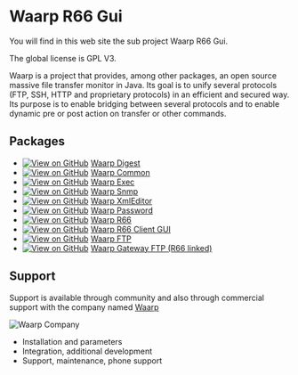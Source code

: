 Waarp R66 Gui
=============

You will find in this web site the sub project Waarp R66 Gui.

The global license is GPL V3.

Waarp is a project that provides, among other packages, 
an open source massive file transfer monitor 
in Java. Its goal is to unify several protocols (FTP, SSH, HTTP and proprietary 
protocols) in an efficient and secured way. Its purpose is to enable bridging between 
several protocols and to enable dynamic pre or post action on transfer or other commands.

Packages
--------

 * [![View on GitHub](http://waarp.github.com/Waarp/res/waarp/octocaticon.png "View on GitHub")](https://www.github.com/waarp/WaarpDigest) [Waarp Digest](http://waarp.github.com/WaarpDigest)
 * [![View on GitHub](http://waarp.github.com/Waarp/res/waarp/octocaticon.png "View on GitHub")](https://www.github.com/waarp/WaarpCommon) [Waarp Common](http://waarp.github.com/WaarpCommon)
 * [![View on GitHub](http://waarp.github.com/Waarp/res/waarp/octocaticon.png "View on GitHub")](https://www.github.com/waarp/WaarpExec) [Waarp Exec](http://waarp.github.com/WaarpExec)
 * [![View on GitHub](http://waarp.github.com/Waarp/res/waarp/octocaticon.png "View on GitHub")](https://www.github.com/waarp/WaarpSnmp) [Waarp Snmp](http://waarp.github.com/WaarpSnmp)
 * [![View on GitHub](http://waarp.github.com/Waarp/res/waarp/octocaticon.png "View on GitHub")](https://www.github.com/waarp/WaarpXmlEditor) [Waarp XmlEditor](http://waarp.github.com/WaarpXmlEditor)
 * [![View on GitHub](http://waarp.github.com/Waarp/res/waarp/octocaticon.png "View on GitHub")](https://www.github.com/waarp/WaarpPassword) [Waarp Password](http://waarp.github.com/WaarpPassword)
 * [![View on GitHub](http://waarp.github.com/Waarp/res/waarp/octocaticon.png "View on GitHub")](https://www.github.com/waarp/WaarpR66) [Waarp R66](http://waarp.github.com/WaarpR66)
 * [![View on GitHub](http://waarp.github.com/Waarp/res/waarp/octocaticon.png "View on GitHub")](https://www.github.com/waarp/WaarpR66Gui) [Waarp R66 Client GUI](http://waarp.github.com/WaarpR66Gui)
 * [![View on GitHub](http://waarp.github.com/Waarp/res/waarp/octocaticon.png "View on GitHub")](https://www.github.com/waarp/WaarpFtp) [Waarp FTP](http://waarp.github.com/WaarpFtp)
 * [![View on GitHub](http://waarp.github.com/Waarp/res/waarp/octocaticon.png "View on GitHub")](https://www.github.com/waarp/WaarpGatewayFtp) [Waarp Gateway FTP (R66 linked)](http://waarp.github.com/WaarpGatewayFtp)

Support
-------

Support is available through community and also through commercial support
with the company named [Waarp](http://www.waarp.it/)

![Waarp Company](http://waarp.github.com/Waarp/res/waarp/waarp.gif "Waarp")

 * Installation and parameters
 * Integration, additional development
 * Support, maintenance, phone support
 
